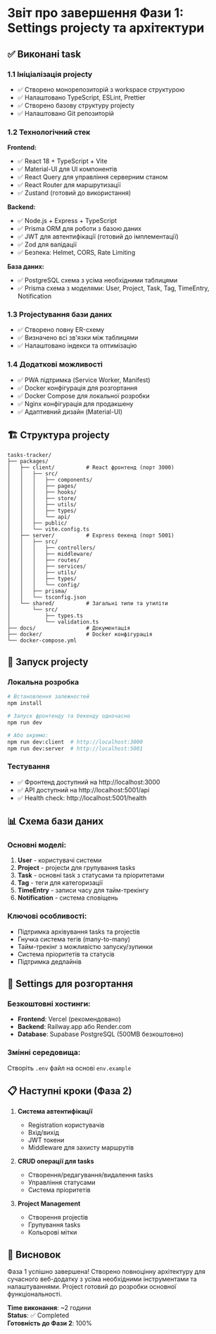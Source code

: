 # Звіт про завершення Фази 1: Settings projectу та архітектури

## ✅ Виконані task

### 1.1 Ініціалізація projectу
- ✅ Створено монорепозиторій з workspace структурою
- ✅ Налаштовано TypeScript, ESLint, Prettier
- ✅ Створено базову структуру projectу
- ✅ Налаштовано Git репозиторій

### 1.2 Технологічний стек
**Frontend:**
- ✅ React 18 + TypeScript + Vite
- ✅ Material-UI для UI компонентів
- ✅ React Query для управління серверним станом
- ✅ React Router для маршрутизації
- ✅ Zustand (готовий до використання)

**Backend:**
- ✅ Node.js + Express + TypeScript
- ✅ Prisma ORM для роботи з базою даних
- ✅ JWT для автентифікації (готовий до імплементації)
- ✅ Zod для валідації
- ✅ Безпека: Helmet, CORS, Rate Limiting

**База даних:**
- ✅ PostgreSQL схема з усіма необхідними таблицями
- ✅ Prisma схема з моделями: User, Project, Task, Tag, TimeEntry, Notification

### 1.3 Projectування бази даних
- ✅ Створено повну ER-схему
- ✅ Визначено всі зв'язки між таблицями
- ✅ Налаштовано індекси та оптимізацію

### 1.4 Додаткові можливості
- ✅ PWA підтримка (Service Worker, Manifest)
- ✅ Docker конфігурація для розгортання
- ✅ Docker Compose для локальної розробки
- ✅ Nginx конфігурація для продакшену
- ✅ Адаптивний дизайн (Material-UI)

## 🏗️ Структура projectу

```
tasks-tracker/
├── packages/
│   ├── client/          # React фронтенд (порт 3000)
│   │   ├── src/
│   │   │   ├── components/
│   │   │   ├── pages/
│   │   │   ├── hooks/
│   │   │   ├── store/
│   │   │   ├── utils/
│   │   │   ├── types/
│   │   │   └── api/
│   │   ├── public/
│   │   └── vite.config.ts
│   ├── server/          # Express бекенд (порт 5001)
│   │   ├── src/
│   │   │   ├── controllers/
│   │   │   ├── middleware/
│   │   │   ├── routes/
│   │   │   ├── services/
│   │   │   ├── utils/
│   │   │   ├── types/
│   │   │   └── config/
│   │   ├── prisma/
│   │   └── tsconfig.json
│   └── shared/          # Загальні типи та утиліти
│       └── src/
│           ├── types.ts
│           └── validation.ts
├── docs/                # Документація
├── docker/              # Docker конфігурація
└── docker-compose.yml
```

## 🚀 Запуск projectу

### Локальна розробка
```bash
# Встановлення залежностей
npm install

# Запуск фронтенду та бекенду одночасно
npm run dev

# Або окремо:
npm run dev:client  # http://localhost:3000
npm run dev:server  # http://localhost:5001
```

### Тестування
- ✅ Фронтенд доступний на http://localhost:3000
- ✅ API доступний на http://localhost:5001/api
- ✅ Health check: http://localhost:5001/health

## 📊 Схема бази даних

### Основні моделі:
1. **User** - користувачі системи
2. **Project** - projectи для групування tasks
3. **Task** - основні task з статусами та пріоритетами
4. **Tag** - теги для категоризації
5. **TimeEntry** - записи часу для тайм-трекінгу
6. **Notification** - система сповіщень

### Ключові особливості:
- Підтримка архівування tasks та projectів
- Гнучка система тегів (many-to-many)
- Тайм-трекінг з можливістю запуску/зупинки
- Система пріоритетів та статусів
- Підтримка дедлайнів

## 🔧 Settings для розгортання

### Безкоштовні хостинги:
- **Frontend**: Vercel (рекомендовано)
- **Backend**: Railway.app або Render.com
- **Database**: Supabase PostgreSQL (500MB безкоштовно)

### Змінні середовища:
Створіть `.env` файл на основі `env.example`

## 📋 Наступні кроки (Фаза 2)

1. **Система автентифікації**
   - Registration користувачів
   - Вхід/вихід
   - JWT токени
   - Middleware для захисту маршрутів

2. **CRUD операції для tasks**
   - Створення/редагування/видалення tasks
   - Управління статусами
   - Система пріоритетів

3. **Project Management**
   - Створення projectів
   - Групування tasks
   - Кольорові мітки

## 🎯 Висновок

Фаза 1 успішно завершена! Створено повноцінну архітектуру для сучасного веб-додатку з усіма необхідними інструментами та налаштуваннями. Project готовий до розробки основної функціональності.

**Time виконання**: ~2 години  
**Status**: ✅ Completed  
**Готовність до Фази 2**: 100% 